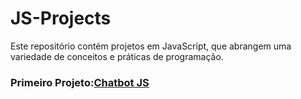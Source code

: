 # JS-Projects
 Este repositório contém projetos em JavaScript, que abrangem uma variedade de conceitos e práticas de programação.

### Primeiro Projeto:[Chatbot JS](./ChatBotJS)
